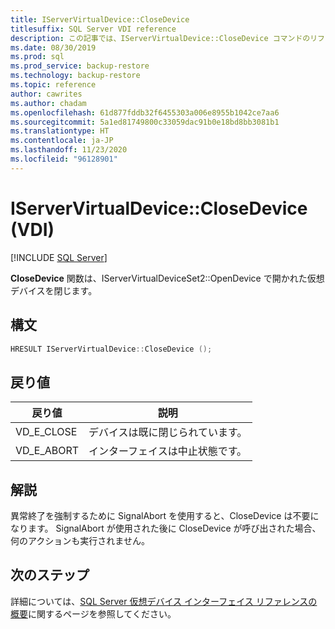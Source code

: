 ```yaml
---
title: IServerVirtualDevice::CloseDevice
titlesuffix: SQL Server VDI reference
description: この記事では、IServerVirtualDevice::CloseDevice コマンドのリファレンスを提供します。
ms.date: 08/30/2019
ms.prod: sql
ms.prod_service: backup-restore
ms.technology: backup-restore
ms.topic: reference
author: cawrites
ms.author: chadam
ms.openlocfilehash: 61d877fddb32f6455303a006e8955b1042ce7aa6
ms.sourcegitcommit: 5a1ed81749800c33059dac91b0e18bd8bb3081b1
ms.translationtype: HT
ms.contentlocale: ja-JP
ms.lasthandoff: 11/23/2020
ms.locfileid: "96128901"
---
```

# <a name="iservervirtualdeviceclosedevice-vdi"></a>IServerVirtualDevice::CloseDevice (VDI)

[!INCLUDE [SQL Server](../../../includes/applies-to-version/sqlserver.md)]

**CloseDevice** 関数は、IServerVirtualDeviceSet2::OpenDevice で開かれた仮想デバイスを閉じます。

## <a name="syntax"></a>構文

```c
HRESULT IServerVirtualDevice::CloseDevice ();
```

## <a name="return-value"></a>戻り値

|戻り値 | 説明 |
|---|---|
| VD_E_CLOSE | デバイスは既に閉じられています。 |
| VD_E_ABORT | インターフェイスは中止状態です。 |

## <a name="remarks"></a>解説

異常終了を強制するために SignalAbort を使用すると、CloseDevice は不要になります。 SignalAbort が使用された後に CloseDevice が呼び出された場合、何のアクションも実行されません。

## <a name="next-steps"></a>次のステップ

詳細については、[SQL Server 仮想デバイス インターフェイス リファレンスの概要](reference-virtual-device-interface.md)に関するページを参照してください。
